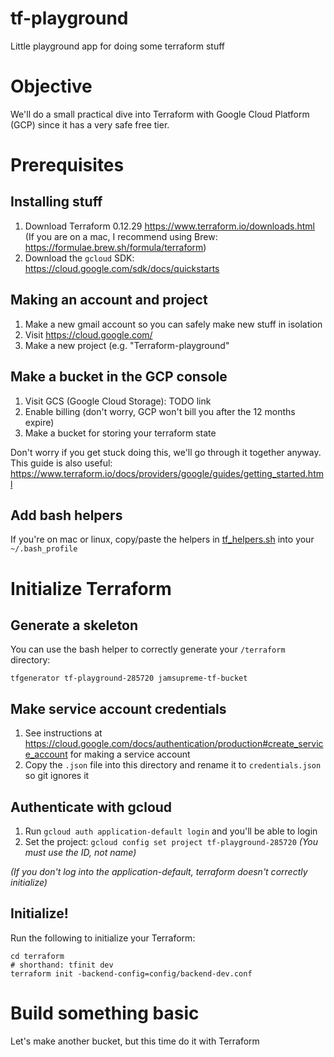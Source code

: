 # tf-playground
Little playground app for doing some terraform stuff

# Objective

We'll do a small practical dive into Terraform with Google Cloud Platform (GCP) since it has a very safe free tier.

# Prerequisites

## Installing stuff

1. Download Terraform 0.12.29 https://www.terraform.io/downloads.html (If you are on a mac, I recommend using Brew: https://formulae.brew.sh/formula/terraform)
1. Download the `gcloud` SDK: https://cloud.google.com/sdk/docs/quickstarts

## Making an account and project

1. Make a new gmail account so you can safely make new stuff in isolation
1. Visit https://cloud.google.com/
1. Make a new project (e.g. "Terraform-playground"

## Make a bucket in the GCP console

1. Visit GCS (Google Cloud Storage): TODO link
1. Enable billing (don't worry, GCP won't bill you after the 12 months expire)
1. Make a bucket for storing your terraform state

Don't worry if you get stuck doing this, we'll go through it together anyway. This guide is also useful: https://www.terraform.io/docs/providers/google/guides/getting_started.html

## Add bash helpers

If you're on mac or linux, copy/paste the helpers in [tf_helpers.sh](tf_helpers.sh) into your `~/.bash_profile`

# Initialize Terraform

## Generate a skeleton

You can use the bash helper to correctly generate your `/terraform` directory:

```
tfgenerator tf-playground-285720 jamsupreme-tf-bucket
```

## Make service account credentials

1. See instructions at https://cloud.google.com/docs/authentication/production#create_service_account for making a service account
1. Copy the `.json` file into this directory and rename it to `credentials.json` so git ignores it

## Authenticate with gcloud

1. Run `gcloud auth application-default login` and you'll be able to login
1. Set the project: `gcloud config set project tf-playground-285720` _(You must use the ID, not name)_

_(If you don't log into the application-default, terraform doesn't correctly initialize)_

## Initialize!

Run the following to initialize your Terraform:

```
cd terraform
# shorthand: tfinit dev
terraform init -backend-config=config/backend-dev.conf
```

# Build something basic

Let's make another bucket, but this time do it with Terraform